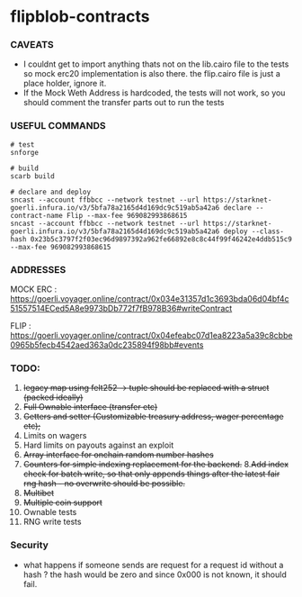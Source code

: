 # flipblob-contracts

### CAVEATS
* I couldnt get to import anything thats not on the lib.cairo file to the tests so mock erc20 implementation is also there. the flip.cairo file is just a place holder, ignore it. 
* If the Mock Weth Address is hardcoded, the tests will not work, so you should comment the transfer parts out to run the tests


### USEFUL COMMANDS
```
# test 
snforge

# build
scarb build

# declare and deploy
sncast --account ffbbcc --network testnet --url https://starknet-goerli.infura.io/v3/5bfa78a2165d4d169dc9c519ab5a42a6 declare --contract-name Flip --max-fee 969082993868615
sncast --account ffbbcc --network testnet --url https://starknet-goerli.infura.io/v3/5bfa78a2165d4d169dc9c519ab5a42a6 deploy --class-hash 0x23b5c3797f2f03ec96d9897392a962fe66892e8c8c44f99f46242e4ddb515c9 --max-fee 969082993868615
```
### ADDRESSES

MOCK ERC : https://goerli.voyager.online/contract/0x034e31357d1c3693bda06d04bf4c51557514ECed5A8e9973bDb772f7fB978B36#writeContract

FLIP : https://goerli.voyager.online/contract/0x04efeabc07d1ea8223a5a39c8cbbe0965b5fecb4542aed363a0dc235894f98bb#events

### TODO:

1. ~~legacy map using felt252 -> tuple should be replaced with a struct (packed ideally)~~
2. ~~Full Ownable interface (transfer etc)~~
3. ~~Getters and setter (Customizable treasury address, wager percentage etc);~~
4. Limits on wagers
5. Hard limits on payouts against an exploit
6. ~~Array interface for onchain random number hashes~~
7. ~~Counters for simple indexing replacement for the backend.~~
8.~~Add index check for batch write, so that only appends things after the latest fair rng hash - no overwrite should be possible.~~
9. ~~Multibet~~
10. ~~Multiple coin support~~
11. Ownable tests
12. RNG write tests

### Security 
* what happens if someone sends are request for a request id without a hash ? the hash would be zero and since 0x000 is not known, it should fail.
